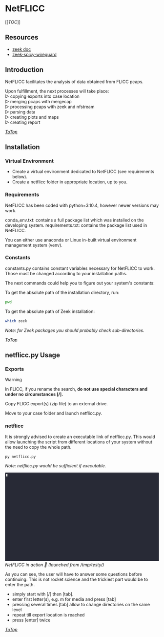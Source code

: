 <!-- https://github.com/adam-p/markdown-here/wiki/Markdown-Cheatsheet -->
<!-- https://github.com/ikatyang/emoji-cheat-sheet -->
<!-- https://learn.microsoft.com/en-us/azure/devops/project/wiki/wiki-markdown-guidance?view=azure-devops -->

<!-- <p align="center"> -->
<!--     <img align="center" width="150" height="150" src="./pictures/readme/LOGOFILE"> -->
<!-- ![imgDescription](./pictures/readme/PICTURE) -->

<!-- [link](./links/readme/LINK) -->

<!-- <p style="text-align: center;">Text_content</p> -->
<!-- <h2 style="text-align: center;">Text_content</h2> -->

<!-- <> comments -->
<!-- > block quotes -->
<!-- *word* or _word_ italic (double for emphasis)-->
<!-- ~~word~~ strikethrough -->
<!-- - + 1 lists -->
<!--  -->
<!--  -->

<!-- |HEADER|Description|Other| -->
<!-- |---|:---:|---:| -->
<!-- |Name|Jo|Jo| -->
<!-- |Firstname|Nicolas|Robert -->
<!-- |Profession|wtf|wtf -->
<!-- |Hobby|sport|IT -->

# <a id="top"></a>NetFLICC
<!-- <p align="center"> -->
<!--     <img align="center" width="150" height="150" src="./pictures/readme/LOGOFILE"> -->
<!-- </p> -->
<!--warning sign just below, it's tricky-->
<!--⚠️-->

[[_TOC_]]

## Resources
- [zeek doc](https://docs.zeek.org/en/master/)
- [zeek-spicy-wireguard](https://github.com/corelight/zeek-spicy-wireguard)
## Introduction
NetFLICC facilitates the analysis of data obtained from FLICC pcaps.

Upon fulfillment, the next processes will take place:  
    ▻ copying exports into case location  
    ▻ merging pcaps with mergecap  
    ▻ processing pcaps with zeek and nfstream  
    ▻ parsing data  
    ▻ creating plots and maps  
    ▻ creating report  

[_ToTop_](#top) 
## Installation
### Virtual Environment
- Create a virtual environment dedicated to NetFLICC (see requirements below).
- Create a netflicc folder in appropriate location, up to you.

### Requirements
NetFLICC has been coded with python=3.10.4, however newer versions may work.

conda_env.txt: contains a full package list which was installed on the developing system.
requirements.txt: contains the package list used in NetFLICC.

You can either use anaconda or Linux in-built virtual environment management system (venv).

### Constants
constants.py contains constant variables necessary for NetFLICC to work.  
Those must be changed according to your installation paths.

The next commands could help you to figure out your system's constants:

To get the absolute path of the installation directory, run:
```sh
pwd
```
To get the absolute path of Zeek installation:
```sh
which zeek
```
_Note: for Zeek packages you should probably check sub-directories._

[_ToTop_](#top) 
## netflicc.py Usage
### Exports
> [!WARNING]
> In FLICC, if you rename the search, __do not use special characters and under no circumstances [/].__

Copy FLICC export(s) (zip file) to an external drive.

Move to your case folder and launch netflicc.py.

### netflicc
It is strongly advised to create an executable link of netflicc.py. This would allow launching the script from different locations of your system without the need to copy the whole path.

```py
py netflicc.py
```

_Note: netflicc.py would be sufficient if executable._

![NetFLICC](./documents/pictures/rec.gif)
_NetFLICC in action 🤩 (launched from /tmp/testy/)_

As you can see, the user will have to answer some questions before continuing. This is not rocket science and the trickiest part would be to enter the path.  
- simply start with [/] then [tab].
- enter first letter(s), e.g. m for media and press [tab]
- pressing several times [tab] allow to change directories on the same level
- repeat till export location is reached
- press [enter] twice

[_ToTop_](#top) 
